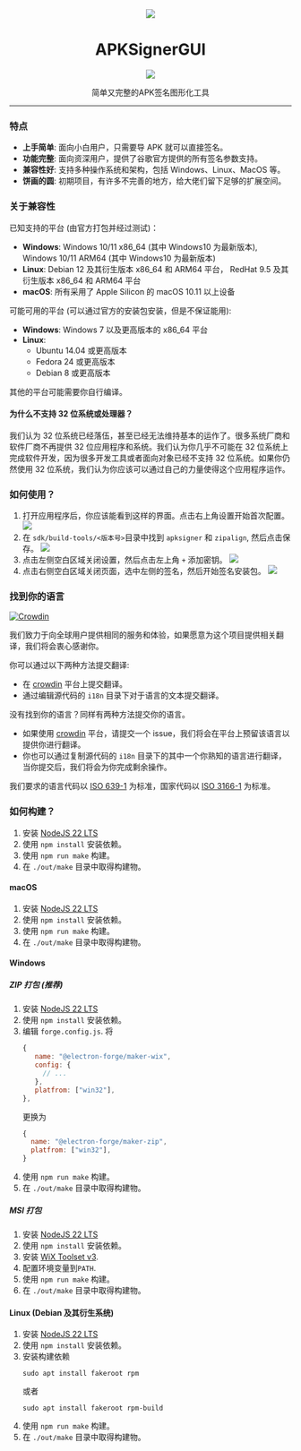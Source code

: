 <div align="center">
   <img src="./icons/icon.png" />
   <h1 style="text-align: center">APKSignerGUI</h1>
   <img src="./images/apphome.png" />
   <p style="text-align: center">简单又完整的APK签名图形化工具</p>
</div>

---

### 特点

- **上手简单**: 面向小白用户，只需要导 APK 就可以直接签名。
- **功能完整**: 面向资深用户，提供了谷歌官方提供的所有签名参数支持。
- **兼容性好**: 支持多种操作系统和架构，包括 Windows、Linux、MacOS 等。
- **饼画的圆**: 初期项目，有许多不完善的地方，给大佬们留下足够的扩展空间。

### 关于兼容性

已知支持的平台 (由官方打包并经过测试)：

- **Windows**: Windows 10/11 x86_64 (其中 Windows10 为最新版本), Windows 10/11 ARM64 (其中 Windows10 为最新版本)
- **Linux**: Debian 12 及其衍生版本 x86_64 和 ARM64 平台， RedHat 9.5 及其衍生版本 x86_64 和 ARM64 平台
- **macOS**: 所有采用了 Apple Silicon 的 macOS 10.11 以上设备

可能可用的平台 (可以通过官方的安装包安装，但是不保证能用):

- **Windows**: Windows 7 以及更高版本的 x86_64 平台
- **Linux**:
  - Ubuntu 14.04 或更高版本
  - Fedora 24 或更高版本
  - Debian 8 或更高版本

其他的平台可能需要你自行编译。

#### 为什么不支持 32 位系统或处理器？

我们认为 32 位系统已经落伍，甚至已经无法维持基本的运作了。很多系统厂商和软件厂商不再提供 32 位应用程序和系统。我们认为你几乎不可能在 32 位系统上完成软件开发，因为很多开发工具或者面向对象已经不支持 32 位系统。如果你仍然使用 32 位系统，我们认为你应该可以通过自己的力量使得这个应用程序运作。

### 如何使用？

1. 打开应用程序后，你应该能看到这样的界面。点击右上角设置开始首次配置。
   ![](./images/1.png)
2. 在 `sdk/build-tools/<版本号>`目录中找到 `apksigner` 和 `zipalign`, 然后点击保存。
   ![](./images/2.png)
3. 点击左侧空白区域关闭设置，然后点击左上角 `+` 添加密钥。
   ![](./images/3.png)
4. 点击右侧空白区域关闭页面，选中左侧的签名，然后开始签名安装包。
   ![](./images/apphome.png)

### 找到你的语言

[![Crowdin](https://badges.crowdin.net/apksignergui/localized.svg)](https://crowdin.com/project/apksignergui)

我们致力于向全球用户提供相同的服务和体验，如果愿意为这个项目提供相关翻译，我们将会衷心感谢你。

你可以通过以下两种方法提交翻译:

- 在 [crowdin](https://crowdin.com/project/apksignergui) 平台上提交翻译。
- 通过编辑源代码的 `i18n` 目录下对于语言的文本提交翻译。

没有找到你的语言？同样有两种方法提交你的语言。

- 如果使用 [crowdin](https://crowdin.com/project/apksignergui) 平台，请提交一个 issue，我们将会在平台上预留该语言以提供你进行翻译。
- 你也可以通过复制源代码的 `i18n` 目录下的其中一个你熟知的语言进行翻译，当你提交后，我们将会为你完成剩余操作。

我们要求的语言代码以 [ISO 639-1](https://en.wikipedia.org/wiki/ISO_639-1) 为标准，国家代码以 [ISO 3166-1](https://en.wikipedia.org/wiki/ISO_3166-1) 为标准。

### 如何构建？

1. 安装 [NodeJS 22 LTS](https://nodejs.org/)
2. 使用 `npm install` 安装依赖。
3. 使用 `npm run make` 构建。
4. 在 `./out/make` 目录中取得构建物。

#### macOS

1. 安装 [NodeJS 22 LTS](https://nodejs.org/)
2. 使用 `npm install` 安装依赖。
3. 使用 `npm run make` 构建。
4. 在 `./out/make` 目录中取得构建物。

#### Windows

##### ZIP 打包 (推荐)

1. 安装 [NodeJS 22 LTS](https://nodejs.org/)
2. 使用 `npm install` 安装依赖。
3. 编辑 `forge.config.js`.
   将
   ```javascript
   {
      name: "@electron-forge/maker-wix",
      config: {
        // ...
      },
      platfrom: ["win32"],
   },
   ```
   更换为
   ```javascript
   {
     name: "@electron-forge/maker-zip",
     platfrom: ["win32"],
   }
   ```
4. 使用 `npm run make` 构建。
5. 在 `./out/make` 目录中取得构建物。

##### MSI 打包

1. 安装 [NodeJS 22 LTS](https://nodejs.org/)
2. 使用 `npm install` 安装依赖。
3. 安装 [WiX Toolset v3](https://github.com/wixtoolset/wix3/releases/download/wix3141rtm/wix314-binaries.zip).
4. 配置环境变量到`PATH`.
5. 使用 `npm run make` 构建。
6. 在 `./out/make` 目录中取得构建物。

#### Linux (Debian 及其衍生系统)

1. 安装 [NodeJS 22 LTS](https://nodejs.org/)
2. 使用 `npm install` 安装依赖。
3. 安装构建依赖
   ```shell
   sudo apt install fakeroot rpm
   ```
   或者
   ```shell
   sudo apt install fakeroot rpm-build
   ```
4. 使用 `npm run make` 构建。
5. 在 `./out/make` 目录中取得构建物。
